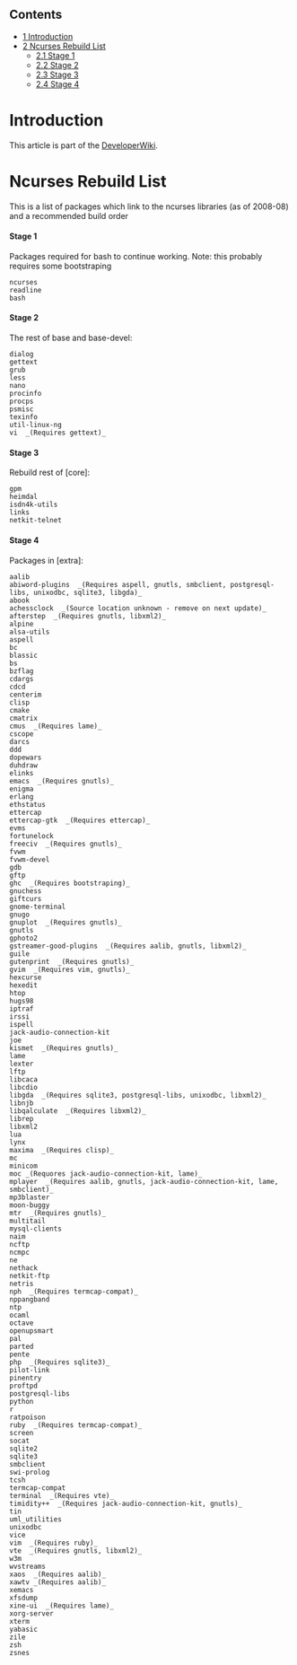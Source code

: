 ## Contents

*   [1 Introduction](#Introduction)
*   [2 Ncurses Rebuild List](#Ncurses_Rebuild_List)
    *   [2.1 Stage 1](#Stage_1)
    *   [2.2 Stage 2](#Stage_2)
    *   [2.3 Stage 3](#Stage_3)
    *   [2.4 Stage 4](#Stage_4)

# Introduction

This article is part of the [DeveloperWiki](/index.php/DeveloperWiki "DeveloperWiki").

# Ncurses Rebuild List

This is a list of packages which link to the ncurses libraries (as of 2008-08) and a recommended build order

#### Stage 1

Packages required for bash to continue working. Note: this probably requires some bootstraping

```
ncurses
readline
bash

```

#### Stage 2

The rest of base and base-devel:

```
dialog
gettext
grub
less
nano
procinfo
procps
psmisc
texinfo
util-linux-ng
vi  _(Requires gettext)_

```

#### Stage 3

Rebuild rest of [core]:

```
gpm
heimdal
isdn4k-utils
links
netkit-telnet

```

#### Stage 4

Packages in [extra]:

```
aalib
abiword-plugins  _(Requires aspell, gnutls, smbclient, postgresql-libs, unixodbc, sqlite3, libgda)_
abook
achessclock  _(Source location unknown - remove on next update)_
afterstep  _(Requires gnutls, libxml2)_
alpine
alsa-utils
aspell
bc
blassic
bs
bzflag
cdargs
cdcd
centerim
clisp
cmake
cmatrix
cmus  _(Requires lame)_
cscope
darcs
ddd
dopewars
duhdraw
elinks
emacs  _(Requires gnutls)_
enigma
erlang
ethstatus
ettercap
ettercap-gtk  _(Requires ettercap)_
evms
fortunelock
freeciv  _(Requires gnutls)_
fvwm
fvwm-devel
gdb
gftp
ghc  _(Requires bootstraping)_
gnuchess
giftcurs
gnome-terminal
gnugo
gnuplot  _(Requires gnutls)_
gnutls
gphoto2
gstreamer-good-plugins  _(Requires aalib, gnutls, libxml2)_
guile
gutenprint  _(Requires gnutls)_
gvim  _(Requires vim, gnutls)_
hexcurse
hexedit
htop
hugs98 
iptraf
irssi
ispell
jack-audio-connection-kit
joe
kismet  _(Requires gnutls)_
lame
lexter
lftp
libcaca
libcdio
libgda  _(Requires sqlite3, postgresql-libs, unixodbc, libxml2)_
libnjb
libqalculate  _(Requires libxml2)_
librep
libxml2
lua
lynx
maxima  _(Requires clisp)_
mc
minicom
moc _(Requores jack-audio-connection-kit, lame)_
mplayer  _(Requires aalib, gnutls, jack-audio-connection-kit, lame, smbclient)_
mp3blaster
moon-buggy
mtr  _(Requires gnutls)_
multitail
mysql-clients
naim
ncftp
ncmpc
ne
nethack
netkit-ftp
netris
nph  _(Requires termcap-compat)_
nppangband
ntp
ocaml
octave
openupsmart
pal
parted
pente
php  _(Requires sqlite3)_
pilot-link
pinentry
proftpd
postgresql-libs
python
r
ratpoison
ruby  _(Requires termcap-compat)_
screen
socat
sqlite2
sqlite3
smbclient
swi-prolog
tcsh
termcap-compat
terminal  _(Requires vte)_
timidity++  _(Requires jack-audio-connection-kit, gnutls)_
tin
uml_utilities
unixodbc
vice
vim  _(Requires ruby)_
vte  _(Requires gnutls, libxml2)_
w3m
wvstreams
xaos  _(Requires aalib)_
xawtv _(Requires aalib)_
xemacs
xfsdump
xine-ui  _(Requires lame)_
xorg-server
xterm
yabasic
zile
zsh
zsnes

```